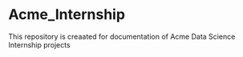 # Acme_Internship
This repository  is creaated for documentation of Acme Data Science Internship projects
